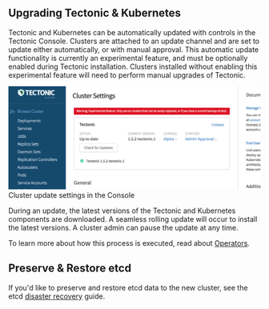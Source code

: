 ## Upgrading Tectonic &amp; Kubernetes

Tectonic and Kubernetes can be automatically updated with controls in the Tectonic Console. Clusters are attached to an update channel and are set to update either automatically, or with manual approval. This automatic update functionality is currently an experimental feature, and must be optionally enabled during Tectonic installation. Clusters installed without enabling this experimental feature will need to perform manual upgrades of Tectonic.

<div class="row">
  <div class="col-lg-8 col-lg-offset-2 col-md-10 col-md-offset-1 col-sm-12 col-xs-12 co-m-screenshot">
    <img src="../img/settings-updates.png">
    <div class="co-m-screenshot-caption">Cluster update settings in the Console</div>
  </div>
</div>

During an update, the latest versions of the Tectonic and Kubernetes components are downloaded. A seamless rolling update will occur to install the latest versions. A cluster admin can pause the update at any time.

To learn more about how this process is executed, read about [Operators][operators].

## Preserve &amp; Restore etcd

If you'd like to preserve and restore etcd data to the new cluster, see the etcd [disaster recovery][etcd-disaster-recovery] guide.


[operators]: https://coreos.com/operators/
[etcd-disaster-recovery]: https://coreos.com/etcd/docs/latest/admin_guide.html#disaster-recovery
